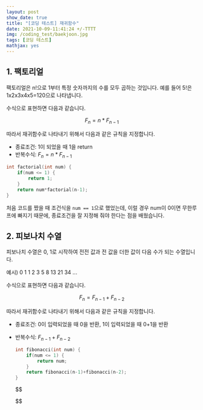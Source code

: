 ```yaml
---
layout: post
show_date: true
title: "[코딩 테스트] 재귀함수"
date: 2021-10-09-11:41:24 +/-TTTT
img: /coding_test/baekjoon.jpg
tags: [코딩 테스트]
mathjax: yes
---
```

## 1. 팩토리얼

팩토리얼은 n!으로 1부터 특정 숫자까지의 수를 모두 곱하는 것입니다. 예를 들어 5!은 1x2x3x4x5=120으로 나타냅니다.

수식으로 표현하면 다음과 같습니다. 

<center>

$$
F_{n}=n*F_{n-1}
$$

</center>

따라서 재귀함수로 나타내기 위해서 다음과 같은 규칙을 지정합니다.

- 종료조건: 1이 되었을 때 1을 return
- 반복수식: $F_{n}=n*F_{n-1}$

```c++
int factorial(int num) {
    if(num <= 1) {
        return 1;
    }
    return num*factorial(n-1);
}
```

처음 코드를 짰을 때 조건식을 `num == 1`으로 했었는데, 이럴 경우 num이 0이면 무한루프에 빠지기 때문에, 종료조건을 잘 지정해 줘야 한다는 점을 배웠습니다.

## 2. 피보나치 수열

피보나치 수열은 0, 1로 시작하여 전전 값과 전 값을 더한 값이 다음 수가 되는 수열입니다.

예시) 0 1 1 2 3 5 8 13 21 34 ...

수식으로 표현하면 다음과 같습니다.  

<center>

$$
F_{n} = F_{n-1}+F_{n-2}
$$

</center>

따라서 재귀함수로 나타내기 위해서 다음과 같은 규칙을 지정합니다.

- 종료조건: 0이 입력되었을 때 0을 반환, 1이 입력되었을 때 0+1을 반환

- 반복수식: $F_{n-1}+F_{n-2}$

  ``` c++
  int fibonacci(int num) {
      if(num <= 1) {
          return num;
      }
      return fibonacci(n-1)+fibonacci(n-2);
  }
  ```

  

  
  $$
  
  $$
  

